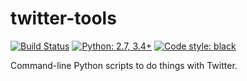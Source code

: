 # twitter-tools

[![Build Status](https://travis-ci.org/hugovk/twitter-tools.svg?branch=master)](https://travis-ci.org/hugovk/twitter-tools)
[![Python: 2.7, 3.4+](https://img.shields.io/badge/python-2.7,_3.4+-blue.svg)](https://www.python.org/downloads/)
[![Code style: black](https://img.shields.io/badge/code%20style-black-000000.svg)](https://github.com/ambv/black)

Command-line Python scripts to do things with Twitter.
